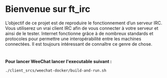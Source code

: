 # Bienvenue sur ft_irc 
L’objectif de ce projet est de reproduire le fonctionnement d’un serveur IRC.
Vous utiliserez un vrai client IRC afin de vous connecter à votre serveur et ainsi de le
tester.
Internet fonctionne grâce à de nombreux standards et protocoles pour permettre une
interopérabilité entre les machines connectées. Il est toujours intéressant de connaître ce
genre de chose.

<h1>
</h1>

**Pour lancer WeeChat lancer l'executable suivant :**

```./client_srcs/weechat-docker/build-and-run.sh ```

